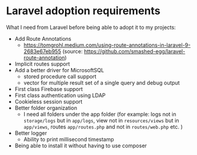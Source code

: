 # Laravel adoption requirements

What I need from Laravel before being able to adopt it to my projects:

 * Add Route Annotations
    * https://tomgrohl.medium.com/using-route-annotations-in-laravel-9-2683e67eb955 (source: https://github.com/smashed-egg/laravel-route-annotation)
 * Implicit routes support
 * Add a better driver for MicrosoftSQL
    * stored procedure call support
    * vector for multiple result set of a single query and debug output
 * First class Firebase support
 * First class authentication using LDAP
 * Cookieless session support
 * Better folder organization
    * I need all folders under the app folder (for example: logs not in `storage/logs` but in `app/logs`, view not in `resources/views` but in `app/views`, routes `app/routes.php` and not in `routes/web.php` etc. )
 * Better logger
    * Ability to print millisecond timestamp
 * Being able to install it without having to use composer 
